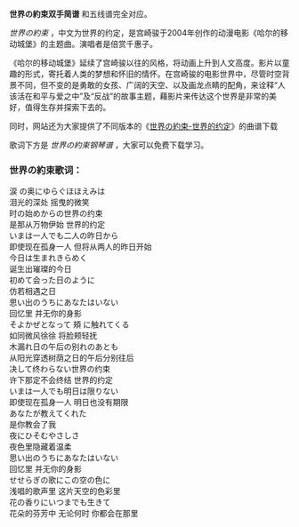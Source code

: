 

**世界の約束双手简谱** 和五线谱完全对应。

_世界の約束_ ，中文为世界的约定，是宫崎骏于2004年创作的动漫电影《哈尔的移动城堡》的主题曲。演唱者是倍赏千惠子。

《哈尔的移动城堡》延续了宫崎骏以往的风格，将动画上升到人文高度。影片以童趣的形式，寄托着人类的梦想和怀旧的情怀。在宫崎骏的电影世界中，尽管时空背景不同，但不变的是勇敢的女孩、广阔的天空、以及画龙点睛的配角，来诠释“人该活在和平与爱之中”及“反战”的故事主题，藉影片来传达这个世界是非常的美好，值得生存并探索下去的。

同时，网站还为大家提供了不同版本的《[世界の約束-世界的约定](Music-2800-世界的约定--哈尔的移动城堡-主题曲.html "世界の約束-
世界的约定")》的曲谱下载

歌词下方是 _世界の約束钢琴谱_ ，大家可以免费下载学习。

### 世界の約束歌词：

涙 の奥にゆらぐほほえみは  
泪光的深处 摇曳的微笑  
时の始めからの世界の约束  
是那从万物伊始 世界的约定  
いまは一人でも二人の昨日から  
即使现在孤身一人 但将从两人的昨日开始  
今日は生まれきらめく  
诞生出璀璨的今日  
初めて会った日のように  
仿若相遇之日  
思い出のうちにあなたはいない  
回忆里 并无你的身影  
そよかぜとなって 頬 に触れてくる  
如同微风徐徐 将脸颊轻抚  
木漏れ日の午后の别れのあとも  
从阳光穿透树荫之日的午后分别往后  
决して终わらない世界の约束  
许下那定不会终结 世界的约定  
いまは一人でも明日は限りない  
即使现在孤身一人 明日也没有期限  
あなたが教えてくれた  
是你教会了我  
夜にひそむやさしさ  
夜色里隐藏着温柔  
思い出のうちにあなたはいない  
回忆里 并无你的身影  
せせらぎの歌にこの空の色に  
浅唱的歌声里 这片天空的色彩里  
花の香りにいつまでも生きて  
花朵的芬芳中 无论何时 你都会在那里

